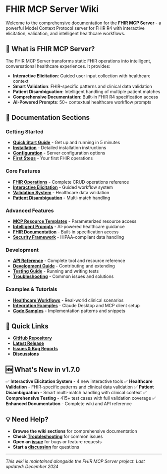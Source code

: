 # FHIR MCP Server Wiki

Welcome to the comprehensive documentation for the **FHIR MCP Server** - a powerful Model Context Protocol server for FHIR R4 with interactive elicitation, validation, and intelligent healthcare workflows.

## 🏥 What is FHIR MCP Server?

The FHIR MCP Server transforms static FHIR operations into intelligent, conversational healthcare experiences. It provides:

- **Interactive Elicitation**: Guided user input collection with healthcare context
- **Smart Validation**: FHIR-specific patterns and clinical data validation
- **Patient Disambiguation**: Intelligent handling of multiple patient matches
- **Comprehensive Documentation**: Built-in FHIR R4 specification access
- **AI-Powered Prompts**: 50+ contextual healthcare workflow prompts

## 📖 Documentation Sections

### Getting Started
- **[Quick Start Guide](Quick-Start-Guide)** - Get up and running in 5 minutes
- **[Installation](Installation)** - Detailed installation instructions
- **[Configuration](Configuration)** - Server configuration options
- **[First Steps](First-Steps)** - Your first FHIR operations

### Core Features
- **[FHIR Operations](FHIR-Operations)** - Complete CRUD operations reference
- **[Interactive Elicitation](Interactive-Elicitation)** - Guided workflow system
- **[Validation System](Validation-System)** - Healthcare data validation
- **[Patient Disambiguation](Patient-Disambiguation)** - Multi-match handling

### Advanced Features
- **[MCP Resource Templates](MCP-Resource-Templates)** - Parameterized resource access
- **[Intelligent Prompts](Intelligent-Prompts)** - AI-powered healthcare guidance
- **[FHIR Documentation](FHIR-Documentation)** - Built-in specification access
- **[Security Framework](Security-Framework)** - HIPAA-compliant data handling

### Development
- **[API Reference](API-Reference)** - Complete tool and resource reference
- **[Development Guide](Development-Guide)** - Contributing and extending
- **[Testing Guide](Testing-Guide)** - Running and writing tests
- **[Troubleshooting](Troubleshooting)** - Common issues and solutions

### Examples & Tutorials
- **[Healthcare Workflows](Healthcare-Workflows)** - Real-world clinical scenarios
- **[Integration Examples](Integration-Examples)** - Claude Desktop and MCP client setup
- **[Code Samples](Code-Samples)** - Implementation patterns and snippets

## 🚀 Quick Links

- **[GitHub Repository](https://github.com/martijn-on-fhir/fhir-mcp)**
- **[Latest Release](https://github.com/martijn-on-fhir/fhir-mcp/releases)**
- **[Issues & Bug Reports](https://github.com/martijn-on-fhir/fhir-mcp/issues)**
- **[Discussions](https://github.com/martijn-on-fhir/fhir-mcp/discussions)**

## 🆕 What's New in v1.7.0

✅ **Interactive Elicitation System** - 4 new interactive tools
✅ **Healthcare Validation** - FHIR-specific patterns and clinical data validation
✅ **Patient Disambiguation** - Smart multi-match handling with clinical context
✅ **Comprehensive Testing** - 415+ test cases with full validation coverage
✅ **Enhanced Documentation** - Complete wiki and API reference

## 💡 Need Help?

- **Browse the wiki sections** for comprehensive documentation
- **Check [Troubleshooting](Troubleshooting)** for common issues
- **Open an [issue](https://github.com/martijn-on-fhir/fhir-mcp/issues)** for bugs or feature requests
- **Start a [discussion](https://github.com/martijn-on-fhir/fhir-mcp/discussions)** for questions

---

*This wiki is maintained alongside the FHIR MCP Server project. Last updated: December 2024*